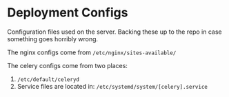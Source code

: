 # Deployment Configs

Configuration files used on the server. Backing these
up to the repo in case something goes horribly wrong.

The nginx configs come from `/etc/nginx/sites-available/`

The celery configs come from two places:

1.  `/etc/default/celeryd`
2.  Service files are located in: `/etc/systemd/system/[celery].service`
